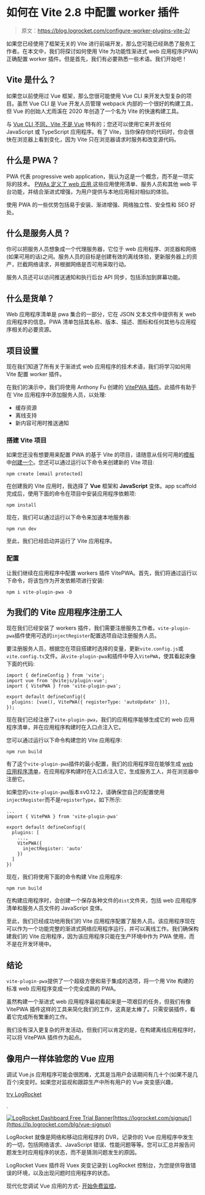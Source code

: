 # 如何在 Vite 2.8 中配置 worker 插件

> 原文：<https://blog.logrocket.com/configure-worker-plugins-vite-2/>

如果您已经使用了框架无关的 Vite 进行前端开发，那么您可能已经熟悉了服务工作者。在本文中，我们将探讨如何使用 Vite 为功能性渐进式 web 应用程序(PWA)正确配置 worker 插件。但是首先，我们有必要熟悉一些术语。我们开始吧！

## Vite 是什么？

如果您以前使用过 Vue 框架，那么您很可能使用 Vue CLI 来开发大型复杂的项目。虽然 Vue CLI 是 Vue 开发人员管理 webpack 内部的一个很好的构建工具，但 Vue 的创始人尤雨溪在 2020 年创造了一个名为 Vite 的快速构建工具。

与 [Vue CLI 不同，Vite 不是 Vue](https://blog.logrocket.com/vite-3-vs-create-react-app-comparison-migration-guide/#what-is-vite) 特有的；您还可以使用它来开发任何 JavaScript 或 TypeScript 应用程序。有了 Vite，当你保存你的代码时，你会很快在浏览器上看到变化，因为 Vite 只在浏览器请求时服务和改变源代码。

## 什么是 PWA？

PWA 代表 progressive web application，我认为这是一个概念，而不是一项实际的技术。 [PWAs 定义了 web 应用](https://blog.logrocket.com/building-pwa-react/),这些应用使用清单、服务人员和其他 web 平台功能，并结合渐进式增强，为用户提供与本地应用相对相似的体验。

使用 PWA 的一些优势包括易于安装、渐进增强、网络独立性、安全性和 SEO 好处。

## 什么是服务人员？

你可以把服务人员想象成一个代理服务器，它位于 web 应用程序、浏览器和网络(如果可用的话)之间。服务人员的目标是创建有效的离线体验，更新服务器上的资产，拦截网络请求，并根据网络是否可用采取行动。

服务人员还可以访问推送通知和执行后台 API 同步，包括添加到屏幕功能。

## 什么是货单？

Web 应用程序清单是 pwa 集合的一部分，它在 JSON 文本文件中提供有关 web 应用程序的信息。PWA 清单包括其名称、版本、描述、图标和任何其他与应用程序相关的必要资源。

## 项目设置

现在我们知道了所有关于渐进式 web 应用程序的技术术语，我们将学习如何用 Vite 配置 worker 插件。

在我们的演示中，我们将使用 Anthony Fu 创建的 [VitePWA 插件](https://vite-pwa-org.netlify.app/)。此插件有助于在 Vite 应用程序中添加服务人员，以处理:

*   缓存资源
*   离线支持
*   新内容可用时推送通知

### 搭建 Vite 项目

如果您还没有想要用来配置 PWA 的基于 Vite 的项目，请随意从任何可用的[模板](https://vitejs.dev/guide/#community-templates)中[创建一个](https://vitejs.dev/guide/#scaffolding-your-first-vite-project)。您还可以通过运行以下命令来创建新的 Vite 项目:

```
npm create [email protected]

```

在创建我的 Vite 应用时，我选择了 **Vue** 框架和 **JavaScript** 变体。app scaffold 完成后，使用下面的命令在项目中安装应用程序依赖项:

```
npm install

```

现在，我们可以通过运行以下命令来加速本地服务器:

```
npm run dev

```

至此，我们已经启动并运行了 Vite 应用程序。

### 配置

让我们继续在应用程序中配置 workers 插件 VitePWA。首先，我们将通过运行以下命令，将该包作为开发依赖项进行安装:

```
npm i vite-plugin-pwa -D

```

## 为我们的 Vite 应用程序注册工人

现在我们已经安装了 workers 插件，我们需要注册服务工作者。`vite-plugin-pwa`插件使用可选的`injectRegister`配置选项自动注册服务人员。

要注册服务人员，根据您在项目搭建时选择的变量，更新`vite.config.js`或`vite.config.ts`文件。从`vite-plugin-pwa`和插件中导入`VitePWA`，使其看起来像下面的代码:

```
import { defineConfig } from 'vite';
import vue from '@vitejs/plugin-vue';
import { VitePWA } from 'vite-plugin-pwa';

export default defineConfig({
  plugins: [vue(), VitePWA({ registerType: 'autoUpdate' })],
});

```

现在我们已经注册了`vite-plugin-pwa`，我们的应用程序能够生成它的 web 应用程序清单，并在应用程序构建时在入口点注入它。

您可以通过运行以下命令构建您的 Vite 应用程序:

```
npm run build

```

有了这个`vite-plugin-pwa`插件的最小配置，我们的应用程序现在能够生成 [web 应用程序清单](https://developer.mozilla.org/en-US/docs/Web/Manifest)，在应用程序构建时在入口点注入它，生成服务工人，并在浏览器中注册它。

如果您的`vite-plugin-pwa`版本≤v0.12.2，请确保您自己的配置使用`injectRegister`而不是`registerType`，如下所示:

```
...
import { VitePWA } from 'vite-plugin-pwa'

export default defineConfig({
  plugins: [
    ...,
    VitePWA({
      injectRegister: 'auto'
    })
  ]
})

```

现在，我们将使用下面的命令构建 Vite 应用程序:

```
npm run build

```

在构建应用程序时，会创建一个保存各种文件的`dist`文件夹，包括 web 应用程序清单和服务人员文件的 JavaScript 变体。

至此，我们已经成功地用我们的 Vite 应用程序配置了服务人员。该应用程序现在可以作为一个功能完整的渐进式网络应用程序运行，并可以离线工作。我们确保构建我们的 Vite 应用程序，因为该应用程序只能在生产环境中作为 PWA 使用，而不是在开发环境中。

## 结论

`vite-plugin-pwa`提供了一个超级方便和易于集成的选项，将一个用 Vite 构建的标准 web 应用程序变成一个完全成熟的 PWA。

虽然构建一个渐进式 web 应用程序最初看起来是一项艰巨的任务，但我们有像 VitePWA 插件这样的工具来简化我们的工作，这真是太棒了。只需安装插件，看着它完成所有繁重的工作。

我们没有深入更复杂的开发活动，但我们可以肯定的是，在构建离线应用程序时，可以将 VitePWA 插件作为起点。

## 像用户一样体验您的 Vue 应用

调试 Vue.js 应用程序可能会很困难，尤其是当用户会话期间有几十个(如果不是几百个)突变时。如果您对监视和跟踪生产中所有用户的 Vue 突变感兴趣，

[try LogRocket](https://lp.logrocket.com/blg/vue-signup)

.

[![LogRocket Dashboard Free Trial Banner](img/0d269845910c723dd7df26adab9289cb.png)](https://lp.logrocket.com/blg/vue-signup)[https://logrocket.com/signup/](https://lp.logrocket.com/blg/vue-signup)

LogRocket 就像是网络和移动应用程序的 DVR，记录你的 Vue 应用程序中发生的一切，包括网络请求、JavaScript 错误、性能问题等等。您可以汇总并报告问题发生时应用程序的状态，而不是猜测问题发生的原因。

LogRocket Vuex 插件将 Vuex 突变记录到 LogRocket 控制台，为您提供导致错误的环境，以及出现问题时应用程序的状态。

现代化您调试 Vue 应用的方式- [开始免费监控](https://lp.logrocket.com/blg/vue-signup)。